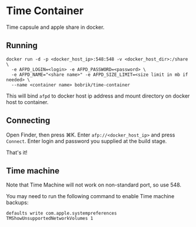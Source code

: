 # Time Container

Time capsule and apple share in docker.

## Running

```
docker run -d -p <docker_host_ip>:548:548 -v <docker_host_dir>:/share \
  -e AFPD_LOGIN=<login> -e AFPD_PASSWORD=<password> \
  -e AFPD_NAME="<share name>" -e AFPD_SIZE_LIMIT=<size limit in mb if needed> \
  --name <container name> bobrik/time-container
```

This will bind `afpd` to docker host ip address and mount
directory on docker host to container.

## Connecting

Open Finder, then press ⌘K. Enter `afp://<docker_host_ip>` and
press `Connect`. Enter login and password you supplied at
the build stage.

That's it!

## Time machine

Note that Time Machine will not work on non-standard port, so use 548.

You may need to run the following command to enable Time machine backups:

```
defaults write com.apple.systempreferences TMShowUnsupportedNetworkVolumes 1  
```
